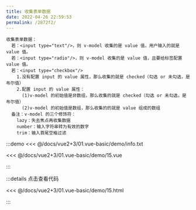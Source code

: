 ```yaml
---
title: 收集表单数据
date: 2022-04-26 22:59:53
permalink: /2872f2/
---
```


```
收集表单数据：
  若：<input type="text"/>，则 v-model 收集的是 value 值，用户输入的就是 value 值。
  若：<input type="radio"/>，则 v-model 收集的是 value 值，且要给标签配置 value 值。
  若：<input type="checkbox"/>
    1.没有配置 input 的 value 属性，那么收集的就是 checked（勾选 or 未勾选，是布尔值）
    2.配置 input 的 value 属性：
      (1)v-model 的初始值是非数组，那么收集的就是 checked（勾选 or 未勾选，是布尔值）
      (2)v-model 的初始值是数组，那么收集的的就是 value 组成的数组
  备注：v-model 的三个修饰符：
    lazy：失去焦点再收集数据
    number：输入字符串转为有效的数字
    trim：输入首尾空格过滤
```

:::demo <<< @/docs/vue2+3/01.vue-basic/demo/info.txt

<<< @/docs/vue2+3/01.vue-basic/demo/15.vue

:::

:::details 点击查看代码

<<< @/docs/vue2+3/01.vue-basic/demo/15.html

:::
